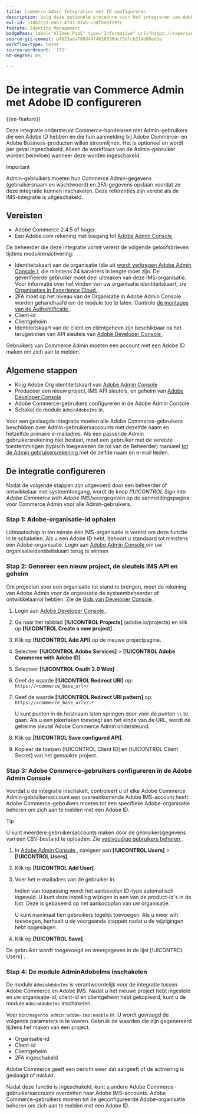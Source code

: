 ```yaml
---
title: Commerce Admin Integration met ID configureren
description: Volg deze optionele procedure voor het integreren van Adobe Commerce Admin-gebruikersaccountaanmeldingen met Adobe ID.
exl-id: 518b7c21-e6b3-47d7-81a5-c34fbe0f197c
feature: Identity Management
badgePaas: label="Alleen PaaS" type="Informative" url="https://experienceleague.adobe.com/en/docs/commerce/user-guides/product-solutions" tooltip="Is alleen van toepassing op Adobe Commerce op Cloud-projecten (door Adobe beheerde PaaS-infrastructuur) en op projecten in het veld."
source-git-commit: b4623ada788d44f4628930dcf5dfcb51dd88ee3a
workflow-type: tm+mt
source-wordcount: '772'
ht-degree: 0%

---
```


# De integratie van Commerce Admin met Adobe ID configureren

{{ee-feature}}

Deze integratie ondersteunt Commerce-handelaren met Admin-gebruikers die een Adobe ID hebben en die hun aanmelding bij Adobe Commerce- en Adobe Business-producten willen stroomlijnen. Het is optioneel en wordt per geval ingeschakeld. Alleen de workflows van de Admin-gebruiker worden beïnvloed wanneer deze worden ingeschakeld. 

>[!IMPORTANT]
>
>Admin-gebruikers moeten hun Commerce Admin-gegevens (gebruikersnaam en wachtwoord) en 2FA-gegevens opslaan voordat ze deze integratie kunnen inschakelen. Deze referenties zijn vereist als de IMS-integratie is uitgeschakeld.

## Vereisten

* Adobe Commerce 2.4.5 of hoger
* Een Adobe.com rekening met toegang tot [ Adobe Admin Console ](https://adminconsole.adobe.com/).

De beheerder die deze integratie vormt vereist de volgende geloofsbrieven tijdens moduleenactivering:

* Identiteitskaart van de organisatie (die uit [ wordt verkregen Adobe Admin Console ](https://adminconsole.adobe.com/)), die minstens 24 karakters in lengte moet zijn. De geverifieerde gebruiker moet deel uitmaken van deze IMS-organisatie. Voor informatie over het vinden van uw organisatie identiteitskaart, zie [ Organisaties in Experience Cloud ](https://experienceleague.adobe.com/docs/core-services/interface/administration/organizations.html).
* 2FA moet op het niveau van de Organisatie in Adobe Admin Console worden gehandhaafd om de module toe te laten. Controle [ de montages van de Authentificatie ](https://helpx.adobe.com/enterprise/using/authentication-settings.html#two-step-verification).
* Client-id
* Clientgeheim
* Identiteitskaart van de cliënt en cliëntgeheim zijn beschikbaar na het terugwinnen van API sleutels van [ Adobe Developer Console ](https://developer.adobe.com/developer-console/docs/guides/credentials/).

Gebruikers van Commerce Admin moeten een account met een Adobe ID maken om zich aan te melden.

## Algemene stappen

* Krijg Adobe Org identiteitskaart van [ Adobe Admin Console ](https://adminconsole.adobe.com/)
* Produceer een nieuw project, IMS API sleutels, en geheim van [ Adobe Developer Console ](https://developer.adobe.com/)
* Adobe Commerce-gebruikers configureren in de Adobe Admin Console
* Schakel de module `AdminAdobeIms` in.

Voor een geslaagde integratie moeten alle Adobe Commerce-gebruikers beschikken over Admin-gebruikersaccounts met dezelfde naam en hetzelfde primaire e-mailadres. Als een passende Admin gebruikersrekening niet bestaat, moet een gebruiker met de vereiste toestemmingen (typisch toegewezen de rol van de Beheerder) manueel [ tot de Admin gebruikersrekening ](../systems/permissions-users-all.md#create-a-user) met de zelfde naam en e-mail leiden.

## De integratie configureren

Nadat de volgende stappen zijn uitgevoerd door een beheerder of ontwikkelaar met systeemtoegang, wordt de knop _[!UICONTROL Sign into Adobe Commerce with Adobe IMS]_&#x200B;weergegeven op de aanmeldingspagina voor Commerce Admin voor alle Admin-gebruikers.

### Stap 1: Adobe-organisatie-id ophalen

Lidmaatschap in ten minste één IMS-organisatie is vereist om deze functie in te schakelen. Als u een Adobe ID hebt, behoort u standaard tot minstens één Adobe-organisatie. Login aan [ Adobe Admin Console ](https://adminconsole.adobe.com/) om uw organisatieidentiteitskaart terug te winnen

### Stap 2: Genereer een nieuw project, de sleutels IMS API en geheim

Om projecten voor een organisatie tot stand te brengen, moet de rekening van Adobe Admin voor de organisatie de systeembeheerder of ontwikkelaarrol hebben. Zie de [ Gids van Developer Console ](https://developer.adobe.com/developer-console/docs/guides/projects/).

1. Login aan [ Adobe Developer Console ](https://developer.adobe.com/).
1. Ga naar het tabblad **[!UICONTROL Projects]** (adobe.io/projects) en klik op **[!UICONTROL Create a new project]** .
1. Klik op **[!UICONTROL Add API]** op de nieuwe projectpagina.
1. Selecteer **[!UICONTROL Adobe Services]** > **[!UICONTROL Adobe Commerce with Adobe ID]** .
1. Selecteer **[!UICONTROL Oauth 2.0 Web]** .
1. Geef de waarde **[!UICONTROL Redirect URI]** op: `https://<commerce_base_url>/`
1. Geef de waarde **[!UICONTROL Redirect URI pattern]** op: `https://<commerce_base_url>/.*`

   U kunt punten in de hostnaam laten springen door vóór de punten `\\` te gaan. Als u een jokerteken toevoegt aan het einde van de URL, wordt de geheime sleutel Adobe Commerce Admin ondersteund.

1. Klik op **[!UICONTROL Save configured API]**.
1. Kopieer de toetsen [!UICONTROL Client ID] en [!UICONTROL Client Secret] van het gemaakte project.

### Stap 3: Adobe Commerce-gebruikers configureren in de Adobe Admin Console

Voordat u de integratie inschakelt, controleert u of elke Adobe Commerce Admin-gebruikersaccount een overeenkomende Adobe IMS-account heeft. Adobe Commerce-gebruikers moeten tot een specifieke Adobe-organisatie behoren om zich aan te melden met een Adobe ID.

>[!TIP]
>
>U kunt meerdere gebruikersaccounts maken door de gebruikersgegevens van een CSV-bestand te uploaden. Zie [ veelvoudige gebruikers beheren ](https://helpx.adobe.com/enterprise/using/bulk-upload-users.html).

1. In [ Adobe Admin Console ](https://helpx.adobe.com/nl/enterprise/using/admin-console.html), navigeer aan **[!UICONTROL Users]** > **[!UICONTROL Users]**.

1. Klik op **[!UICONTROL Add User]**.

1. Voer het e-mailadres van de gebruiker in.

   Indien van toepassing wordt het aanbevolen ID-type automatisch ingevuld. U kunt deze instelling wijzigen in een van de product-id&#39;s in de lijst. Deze is gebaseerd op het aankoopplan van uw organisatie.

   U kunt maximaal tien gebruikers tegelijk toevoegen. Als u meer wilt toevoegen, herhaalt u de voorgaande stappen nadat u de wijzigingen hebt opgeslagen.

1. Klik op **[!UICONTROL Save]**.

De gebruiker wordt toegevoegd en weergegeven in de lijst [!UICONTROL Users] .

### Stap 4: De module AdminAdobeIms inschakelen

De module `AdminAdobeIms` is verantwoordelijk voor de integratie tussen Adobe Commerce en Adobe IMS. Nadat u het nieuwe project hebt ingesteld en uw organisatie-id, client-id en clientgeheim hebt gekopieerd, kunt u de module `AdminAdobeIms` inschakelen.

Voer `bin/magento admin:adobe-ims:enable` in. U wordt gevraagd de volgende parameters in te voeren. Gebruik de waarden die zijn gegenereerd tijdens het maken van een project.

* Organisatie-id
* Client-id
* Clientgeheim
* 2FA ingeschakeld

Adobe Commerce geeft een bericht weer dat aangeeft of de activering is geslaagd of mislukt.

Nadat deze functie is ingeschakeld, kunt u andere Adobe Commerce-gebruikersaccounts overzetten naar Adobe IMS-accounts. Adobe Commerce-gebruikers moeten tot de geconfigureerde Adobe-organisatie behoren om zich aan te melden met een Adobe ID.
